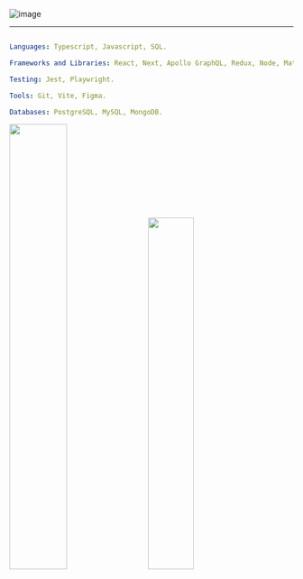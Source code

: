 ![image](https://github.com/icarodredd/icarodredd/assets/78151906/2792d05d-11a8-47aa-b39a-4c9c80e8b79a)

---

```yaml

Languages: Typescript, Javascript, SQL.

Frameworks and Libraries: React, Next, Apollo GraphQL, Redux, Node, MaterialUI, TailwindCSS, Bootstrap.

Testing: Jest, Playwright.

Tools: Git, Vite, Figma.

Databases: PostgreSQL, MySQL, MongoDB.
```

<div class='container'>
<img style="height: auto; width: 45%;" class="img" src="https://github-readme-stats.vercel.app/api?username=icarodredd&theme=dark&include_all_commits=true" />
&nbsp;
&nbsp;
<img style="height: auto; width: 40%;" class="img" src="https://streak-stats.demolab.com?user=icarodredd&theme=dark&border_radius=&card_width=400)](https://git.io/streak-stats")/>
</div>
</div>

